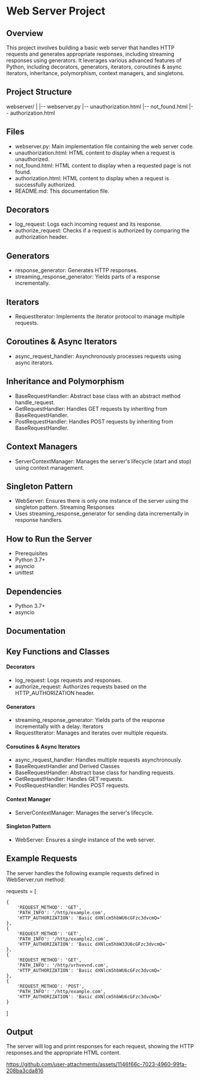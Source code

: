 # Web Server Project

## Overview
This project involves building a basic web server that handles HTTP requests and generates appropriate responses, including streaming responses using generators. It leverages various advanced features of Python, including decorators, generators, iterators, coroutines & async iterators, inheritance, polymorphism, context managers, and singletons.

## Project Structure
webserver/
|
|-- webserver.py
|-- unauthorization.html
|-- not_found.html
|-- authorization.html

## Files
- webserver.py: Main implementation file containing the web server code.
- unauthorization.html: HTML content to display when a request is unauthorized.
- not_found.html: HTML content to display when a requested page is not found.
- authorization.html: HTML content to display when a request is successfully authorized.
- README.md: This documentation file.

## Decorators
- log_request: Logs each incoming request and its response.
- authorize_request: Checks if a request is authorized by comparing the authorization header.

## Generators
- response_generator: Generates HTTP responses.
- streaming_response_generator: Yields parts of a response incrementally.
  
## Iterators
- RequestIterator: Implements the iterator protocol to manage multiple requests.
  
## Coroutines & Async Iterators
- async_request_handler: Asynchronously processes requests using async iterators.
  
## Inheritance and Polymorphism
- BaseRequestHandler: Abstract base class with an abstract method handle_request.
- GetRequestHandler: Handles GET requests by inheriting from BaseRequestHandler.
- PostRequestHandler: Handles POST requests by inheriting from BaseRequestHandler.

## Context Managers
- ServerContextManager: Manages the server's lifecycle (start and stop) using context management.

## Singleton Pattern
- WebServer: Ensures there is only one instance of the server using the singleton pattern.
Streaming Responses
- Uses streaming_response_generator for sending data incrementally in response handlers.

## How to Run the Server
- Prerequisites
- Python 3.7+
- asyncio
- unittest

## Dependencies
- Python 3.7+
- asyncio

## Documentation

## Key Functions and Classes

#### Decorators
- log_request: Logs requests and responses.
- authorize_request: Authorizes requests based on the HTTP_AUTHORIZATION header.
  
#### Generators
- streaming_response_generator: Yields parts of the response incrementally with a delay.
Iterators
- RequestIterator: Manages and iterates over multiple requests.
  
#### Coroutines & Async Iterators
- async_request_handler: Handles multiple requests asynchronously.
- BaseRequestHandler and Derived Classes
- BaseRequestHandler: Abstract base class for handling requests.
- GetRequestHandler: Handles GET requests.
- PostRequestHandler: Handles POST requests.
  
#### Context Manager
- ServerContextManager: Manages the server's lifecycle.
  
#### Singleton Pattern
- WebServer: Ensures a single instance of the web server.

## Example Requests
The server handles the following example requests defined in WebServer.run method:

requests = [

    {
        'REQUEST_METHOD': 'GET',
        'PATH_INFO': '/http/example.com',
        'HTTP_AUTHORIZATION': 'Basic dXNlcm5hbWU6cGFzc3dvcmQ='
    },
    {
        'REQUEST_METHOD': 'GET',
        'PATH_INFO': '/http/example2.com',
        'HTTP_AUTHORIZATION': 'Basic dXNlcm5hbW33U6cGFzc3dvcmQ='
    },
    {
        'REQUEST_METHOD': 'GET',
        'PATH_INFO': '/http/vrhvevnd.com',
        'HTTP_AUTHORIZATION': 'Basic dXNlcm5hbWU6cGFzc3dvcmQ='
    },
    {
        'REQUEST_METHOD': 'POST',
        'PATH_INFO': '/http/example.com',
        'HTTP_AUTHORIZATION': 'Basic dXNlcm5hbWU6cGFzc3dvcmQ='
    }
    
]

## Output
The server will log and print responses for each request, showing the HTTP responses.and the appropriate HTML content.

https://github.com/user-attachments/assets/1146f66c-7023-4960-99fa-208ba3cda816




